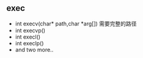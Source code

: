#
## exec
* int execv(char* path,char *arg[])
    需要完整的路径
* int execvp()
* int execl()
* int execlp()
* and two more..